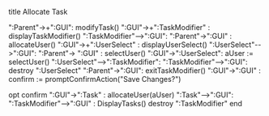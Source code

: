 title Allocate Task

":Parent"->+":GUI": modifyTask()
":GUI"->+":TaskModifier" : displayTaskModifier()
":TaskModifier"-->":GUI":
":Parent"->":GUI" : allocateUser()
":GUI"->+":UserSelect" : displayUserSelect()
":UserSelect"-->":GUI":
":Parent"-> ":GUI" : selectUser()
":GUI"->":UserSelect":  aUser := selectUser()
":UserSelect"-->":TaskModifier":
":TaskModifier"-->":GUI":
destroy ":UserSelect"
":Parent"->":GUI": exitTaskModifier()
":GUI"->":GUI" : confirm := promptConfirmAction("Save Changes?")

opt confirm
    ":GUI"->":Task" : allocateUser(aUser)
    ":Task"-->":GUI":
    ":TaskModifier"-->":GUI" : DisplayTasks()
    destroy ":TaskModifier"
end
